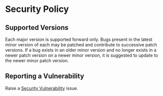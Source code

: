 # Security Policy
## Supported Versions
Each major version is supported forward only. Bugs present in the latest minor version of each may be patched and contribute to successive patch versions. If a bug exists in an older minor version and no longer exists in a newer patch version on a newer minor version, it is suggested to update to the newer minor patch version.
## Reporting a Vulnerability
Raise a [Security Vulnerability](https://github.com/Skenvy/julia-release/issues/new?assignees=&labels=security&template=security-vulnerability.yaml) issue.
